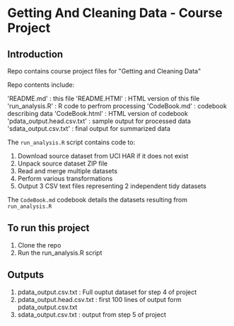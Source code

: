 # Getting And Cleaning Data - Course Project
## Introduction

Repo contains course project files for "Getting and Cleaning Data"

Repo contents include:

'README.md'      : this file
'README.HTMl'      : HTML version of this file
'run_analysis.R' : R code to perfrom processing
'CodeBook.md'           : codebook describing data 
'CodeBook.html'           : HTML version of codebook
'pdata_output.head.csv.txt' : sample output for processed data
'sdata_output.csv.txt' : final output for summarized data

The `run_analysis.R` script contains code to:

1. Download source dataset from UCI HAR if it does not exist
2. Unpack source dataset ZIP file
3. Read and merge multiple datasets
4. Perform various transformations
5. Output 3 CSV text files representing 2 independent tidy datasets

The `CodeBook.md` codebook details the datasets resulting from `run_analysis.R`

## To run this project
1. Clone the repo
2. Run the run_analysis.R script

## Outputs
1. pdata_output.csv.txt : Full ouptut dataset for step 4 of project
2. pdata_output.head.csv.txt : first 100 lines of output form pdata_output.csv.txt
3. sdata_output.csv.txt : output from step 5 of project

